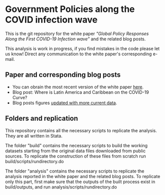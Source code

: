 # Government Policies along the COVID infection wave

This is the git repository for the white paper *"Global Policy Responses Along the First COVID-19 Infection wave"* and the related blog posts.

This analysis is work in progress, if you find mistakes in the code please let us know! Direct any communication to the white paper's corresponding e-mail.

## Paper and corresponding blog posts

* You can obrain the most recent version of the white paper [here](drafts/covid19_infection_wave_and_policies.pdf).
* Blog post: Where is Latin America and Caribbean on the COVID-19 Curve?
* Blog posts figures [updated with more current data](updates/cblog_posts_updates.md).

## Folders and replication

This repository contains all the necessary scripts to replicate the analysis. They are all written in Stata.

The folder "build" contains the necessary scripts to build the working datasets starting from the original data files downloaded from public sources.  To replicate the construction of these files from scratch run build/scripts/rundirectory.do

The folder "analysis" contains the necessary scripts to replicate the analysis reported in the white paper and the related blog posts. To replicate only this part, first make sure that the outputs of the built process exist in build/outputs, and run analysis/scripts/rundirectory.do
